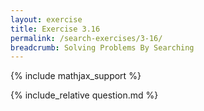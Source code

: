 ```yaml
---
layout: exercise
title: Exercise 3.16
permalink: /search-exercises/3-16/
breadcrumb: Solving Problems By Searching
---
```


{% include mathjax_support %}

<div><i class="arrow-up loader" data-chapter="search-exercises" data-exercise="ex_16" data-rating="0"></i></div>
{% include_relative question.md %}
